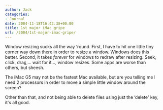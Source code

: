 ```yaml
---
author: Jack
categories:
- Journal
date: 2004-11-18T16:42:38+00:00
title: 1st major iMac gripe
url: /2004/1st-major-imac-gripe/
---
```


Window resizing sucks all the way &#8216;round. First, I have to hit one little tiny corner way down there in order to resize a window. Windows does this better. Second, it takes _forever_ for windows to redraw after resizing. Seek, click, drag,&#8230; wait for it&#8230;, window resizes. Some apps are worse than others, but sheesh.

The iMac G5 may not be the fastest Mac available, but are you telling me I need 2 processors in order to move a simple little window around the screen?

Other than that, and not being able to delete files using just the &#8216;delete' key, it's all good.